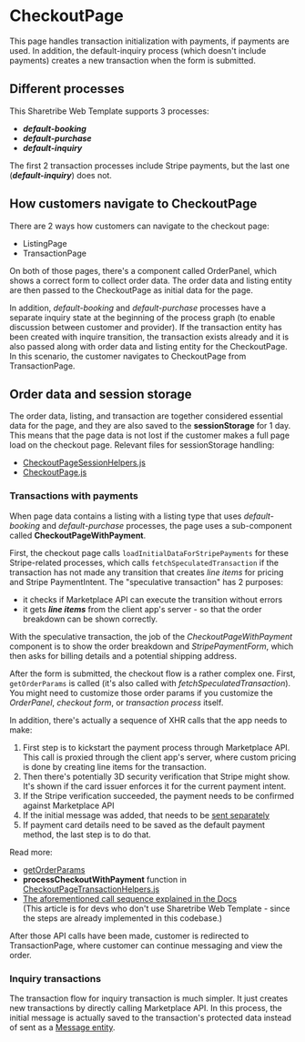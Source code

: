 # CheckoutPage

This page handles transaction initialization with payments, if payments are used. In addition, the
default-inquiry process (which doesn't include payments) creates a new transaction when the form is
submitted.

## Different processes

This Sharetribe Web Template supports 3 processes:

- **_default-booking_**
- **_default-purchase_**
- **_default-inquiry_**

The first 2 transaction processes include Stripe payments, but the last one (**_default-inquiry_**)
does not.

## How customers navigate to CheckoutPage

There are 2 ways how customers can navigate to the checkout page:

- ListingPage
- TransactionPage

On both of those pages, there's a component called OrderPanel, which shows a correct form to collect
order data. The order data and listing entity are then passed to the CheckoutPage as initial data
for the page.

In addition, _default-booking_ and _default-purchase_ processes have a separate inquiry state at the
beginning of the process graph (to enable discussion between customer and provider). If the
transaction entity has been created with inquire transition, the transaction exists already and it
is also passed along with order data and listing entity for the CheckoutPage. In this scenario, the
customer navigates to CheckoutPage from TransactionPage.

## Order data and session storage

The order data, listing, and transaction are together considered essential data for the page, and
they are also saved to the **sessionStorage** for 1 day. This means that the page data is not lost
if the customer makes a full page load on the checkout page. Relevant files for sessionStorage
handling:

- [CheckoutPageSessionHelpers.js](./CheckoutPageSessionHelpers.js)
- [CheckoutPage.js](https://github.com/sharetribe/web-template/blob/inquiry-process/src/containers/CheckoutPage/CheckoutPage.js)

### Transactions with payments

When page data contains a listing with a listing type that uses _default-booking_ and
_default-purchase_ processes, the page uses a sub-component called **CheckoutPageWithPayment**.

First, the checkout page calls `loadInitialDataForStripePayments` for these Stripe-related
processes, which calls `fetchSpeculatedTransaction` if the transaction has not made any transition
that creates _line items_ for pricing and Stripe PaymentIntent. The "speculative transaction" has 2
purposes:

- it checks if Marketplace API can execute the transition without errors
- it gets **_line items_** from the client app's server - so that the order breakdown can be shown
  correctly.

With the speculative transaction, the job of the _CheckoutPageWithPayment_ component is to show the
order breakdown and _StripePaymentForm_, which then asks for billing details and a potential
shipping address.

After the form is submitted, the checkout flow is a rather complex one. First, `getOrderParams` is
called (it's also called with _fetchSpeculatedTransaction_). You might need to customize those order
params if you customize the _OrderPanel_, _checkout form_, or _transaction process_ itself.

In addition, there's actually a sequence of XHR calls that the app needs to make:

1. First step is to kickstart the payment process through Marketplace API.  
   This call is proxied through the client app's server, where custom pricing is done by creating
   line items for the transaction.
2. Then there's potentially 3D security verification that Stripe might show.  
   It's shown if the card issuer enforces it for the current payment intent.
3. If the Stripe verification succeeded, the payment needs to be confirmed against Marketplace API
4. If the initial message was added, that needs to be
   [sent separately](https://www.sharetribe.com/api-reference/marketplace.html#send-message)
5. If payment card details need to be saved as the default payment method, the last step is to do
   that.

Read more:

- [getOrderParams](./CheckoutPageWithPayment.js#L69)
- **processCheckoutWithPayment** function in
  [CheckoutPageTransactionHelpers.js](./CheckoutPageTransactionHelpers.js)
- [The aforementioned call sequence explained in the Docs](https://www.sharetribe.com/docs/how-to/enable-payment-intents/#3-checkoutpage-add-new-api-calls-and-call-them-in-sequence)  
  (This article is for devs who don't use Sharetribe Web Template - since the steps are already
  implemented in this codebase.)

After those API calls have been made, customer is redirected to TransactionPage, where customer can
continue messaging and view the order.

### Inquiry transactions

The transaction flow for inquiry transaction is much simpler. It just creates new transactions by
directly calling Marketplace API. In this process, the initial message is actually saved to the
transaction's protected data instead of sent as a
[Message entity](https://www.sharetribe.com/api-reference/marketplace.html#send-message).
